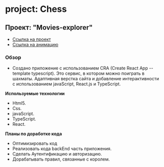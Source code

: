 # project: Chess 

## Проект: "Movies-explorer"
* [Ссылка на проект](https://meder84.github.io/chess-react-typscript/)
* [Ссылка на анимацию](https://github.com/Meder84/Meder84/blob/main/gif/chess.gif)

### Обзор

* Создано приложение с использованием CRA (Create React App --template typescript). Это сервис, в котором можно поиграть в шахматы. Адаптивная верстка сайта и добавление интерактивности с использованием javaScript, React.js и TypeScript.

**Используемые технологии**

* Html5.
* Css.
* javaScript.
* TypeScript.
* React.

**Планы по доработке кода**

* Оптимизировать код
* Реализовать кода backEnd часть приложения.
* Сделать Аутентификацию и авторизацию.
* Дорабатывать правил, связанные с королем.
